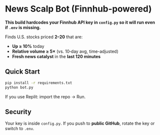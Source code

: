 # News Scalp Bot (Finnhub-powered)

**This build hardcodes your Finnhub API key in `config.py` so it will run even if `.env` is missing.**

Finds U.S. stocks priced **$2–$20** that are:
- **Up ≥ 10%** today
- **Relative volume ≥ 5×** (vs. 10‑day avg, time-adjusted)
- **Fresh news catalyst** in the **last 120 minutes**

## Quick Start
```bash
pip install -r requirements.txt
python bot.py
```
If you use Replit: import the repo → Run.

## Security
Your key is inside `config.py`. If you push to **public GitHub**, rotate the key or switch to `.env`.